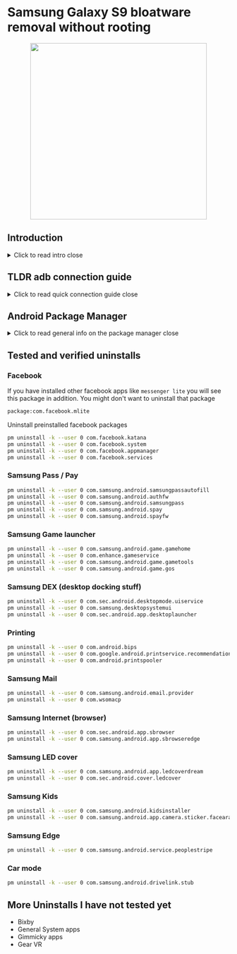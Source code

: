 # Samsung Galaxy S9 bloatware removal without rooting

<div class="separator" style="clear: both; text-align: center;"><img width="400" border="0" src="https://storage.googleapis.com/atle-static/pics/android_robot.png"/></div>

## Introduction

<details>
<summary>
<span class="closed">Click to read intro</span>
<span class="open">close</span>
</summary>
The background for this article is the fact that Samsung contains an infamous number of preinstalled apps on their phones which you cannot remove easily because they are installed as "system apps". Among them is Facebook and many more...

So I had to find a way to remove some of the apps I **never ever use** and see if my battery life will improve. As of before this guide was written it will not last a full day. But I would not take the risk of rooting the phone and/or install custom ROM.

In other words this article contains a list of packages/bloatware I have tested removing on my Galaxy S9 and verified that the phone still works.  
I have connected the phone to a computer and used the [adb](https://developer.android.com/studio/command-line/adb) command line tool to remove the packages without rooting the phone.  

To learn how to connect phone and remove packages using `adb` see [XDA developers debloat guide](https://www.xda-developers.com/uninstall-carrier-oem-bloatware-without-root-access/)  

Inspiration to which packages to remove I got from [XDA Developers Forum S10 bloatware list](https://forum.xda-developers.com/galaxy-s10/how-to/galaxy-s10-s10-debloat-bloatware-t3912073)
</details>


## TLDR adb connection guide
<details>
<summary>
<span class="closed">Click to read quick connection guide</span>
<span class="open">close</span>
</summary>
Once you have `adb`, set allow `USB debugging` on your phone and connected the phone to your computer with USB, enter this in your terminal
```
adb devices
```
If you get some output like this
```bash
List of devices attached
2cd02add38057ece        device
```
You are good to go, enter the shell
```sh
adb shell
```
Should look like this
```bash
starlte:/ $
```
</details>

## Android Package Manager
<details>
<summary>
<span class="closed">Click to read general info on the package manager</span>
<span class="open">close</span>
</summary>
Once you are inside `adb shell` you can do the following operations using [Android Package manager pm](http://adbcommand.com/adbshell/pm)

List all packages
```sh
pm list packages
```

List limited set of packages i.e containing `facebook`
```sh
pm list packages | grep facebook
```

Should output
```bash
package:com.facebook.katana
package:com.facebook.system
package:com.facebook.services
package:com.facebook.appmanager
```

To uninstall a package
```sh
pm uninstall -k --user 0 com.facebook.katana
```
Should output
```bash
Success
```
</details>

## Tested and verified uninstalls
### Facebook

If you have installed other facebook apps like `messenger lite` you will see this package in addition. You might don't want to uninstall that package
```bash
package:com.facebook.mlite
```

Uninstall preinstalled facebook packages
```sh
pm uninstall -k --user 0 com.facebook.katana
pm uninstall -k --user 0 com.facebook.system
pm uninstall -k --user 0 com.facebook.appmanager
pm uninstall -k --user 0 com.facebook.services
```

### Samsung Pass / Pay
```sh
pm uninstall -k --user 0 com.samsung.android.samsungpassautofill
pm uninstall -k --user 0 com.samsung.android.authfw
pm uninstall -k --user 0 com.samsung.android.samsungpass
pm uninstall -k --user 0 com.samsung.android.spay
pm uninstall -k --user 0 com.samsung.android.spayfw
```

### Samsung Game launcher
```sh
pm uninstall -k --user 0 com.samsung.android.game.gamehome
pm uninstall -k --user 0 com.enhance.gameservice
pm uninstall -k --user 0 com.samsung.android.game.gametools
pm uninstall -k --user 0 com.samsung.android.game.gos
```

### Samsung DEX (desktop docking stuff)
```sh
pm uninstall -k --user 0 com.sec.android.desktopmode.uiservice
pm uninstall -k --user 0 com.samsung.desktopsystemui
pm uninstall -k --user 0 com.sec.android.app.desktoplauncher
```

### Printing
```sh
pm uninstall -k --user 0 com.android.bips
pm uninstall -k --user 0 com.google.android.printservice.recommendation
pm uninstall -k --user 0 com.android.printspooler
```

### Samsung Mail
```sh
pm uninstall -k --user 0 com.samsung.android.email.provider
pm uninstall -k --user 0 com.wsomacp
```

### Samsung Internet (browser)
```sh
pm uninstall -k --user 0 com.sec.android.app.sbrowser
pm uninstall -k --user 0 com.samsung.android.app.sbrowseredge
```

### Samsung LED cover
```sh
pm uninstall -k --user 0 com.samsung.android.app.ledcoverdream
pm uninstall -k --user 0 com.sec.android.cover.ledcover

```

### Samsung Kids
```sh
pm uninstall -k --user 0 com.samsung.android.kidsinstaller
pm uninstall -k --user 0 com.samsung.android.app.camera.sticker.facearavatar.preload
```

### Samsung Edge
```sh
pm uninstall -k --user 0 com.samsung.android.service.peoplestripe
```

### Car mode
```sh
pm uninstall -k --user 0 com.samsung.android.drivelink.stub
```

## More Uninstalls I have not tested yet
- Bixby
- General System apps
- Gimmicky apps
- Gear VR
